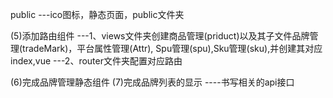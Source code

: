 public
    ---ico图标，静态页面，public文件夹

(5)添加路由组件
---1、views文件夹创建商品管理(priduct)以及其子文件品牌管理(tradeMark)，平台属性管理(Attr),
    Spu管理(spu),Sku管理(sku),并创建其对应index,vue
---2、router文件夹配置对应路由

(6)完成品牌管理静态组件
(7)完成品牌列表的显示
----书写相关的api接口
